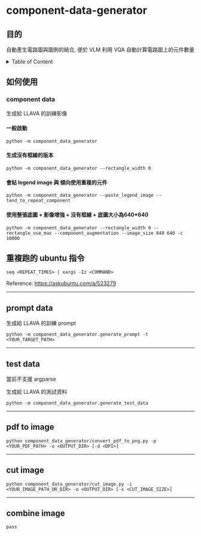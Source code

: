 # component-data-generator

## 目的

自動產生電路圖與圖例的結合, 便於 VLM 利用 VQA 自動計算電路圖上的元件數量

<details>
    <summary>Table of Content</summary>

- [component-data-generator](#component-data-generator)
  - [目的](#目的)
  - [如何使用](#如何使用)
    - [component data](#component-data)
      - [一般啟動](#一般啟動)
      - [生成沒有框線的版本](#生成沒有框線的版本)
      - [會貼 legend image 與 傾向使用重複的元件](#會貼-legend-image-與-傾向使用重複的元件)
      - [使用整張底圖 + 影像增強 + 沒有框線 + 底圖大小為640\*640](#使用整張底圖--影像增強--沒有框線--底圖大小為640640)
  - [重複跑的 ubuntu 指令](#重複跑的-ubuntu-指令)
  - [prompt data](#prompt-data)
  - [test data](#test-data)
  - [pdf to image](#pdf-to-image)
  - [cut image](#cut-image)
  - [combine image](#combine-image)
</details>

## 如何使用

### component data

生成給 LLAVA 的訓練影像

#### 一般啟動

`python -m component_data_generator`

#### 生成沒有框線的版本

`python -m component_data_generator --rectangle_width 0`

#### 會貼 legend image 與 傾向使用重複的元件

`python -m component_data_generator --paste_legend_image --tend_to_repeat_component`

#### 使用整張底圖 + 影像增強 + 沒有框線 + 底圖大小為640*640

`python -m component_data_generator --rectangle_width 0 --rectangle_use_max --component_augmentation --image_size 640 640 -c 10000`


## 重複跑的 ubuntu 指令

`seq <REPEAT_TIMES> | xargs -Iz <COMMAND>`

Reference: <https://askubuntu.com/a/523279>

---

## prompt data

生成給 LLAVA 的訓練 prompt

`python -m component_data_generator.generate_prompt -t <YOUR_TARGET_PATH>`

---

## test data

當前不支援 argparse

生成給 LLAVA 的測試資料

`python -m component_data_generator.generate_test_data`

---

## pdf to image

`python component_data_generator/convert_pdf_to_png.py -p <YOUR_PDF_PATH> -o <OUTPUT_DIR> [-d <DPI>]`

---

## cut image

`python component_data_generator/cut_image.py -i <YOUR_IMAGE_PATH_OR_DIR> -o <OUTPUT_DIR> [-s <CUT_IMAGE_SIZE>]`

---

## combine image

`pass`
